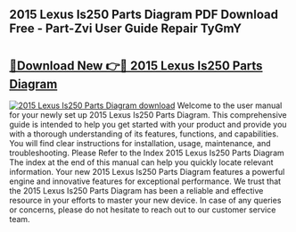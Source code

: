 ## 2015 Lexus Is250 Parts Diagram PDF Download Free - Part-Zvi User Guide Repair TyGmY

# <h2><a href="http://dfseval.blite.top/?on=2015+Lexus+Is250+Parts+Diagram">🔗Download New 👉🔴 2015 Lexus Is250 Parts Diagram</a></h2>

[![2015 Lexus Is250 Parts Diagram download](https://i.imgur.com/lujVjoI.png)](http://dfseval.blite.top/?on=2015+Lexus+Is250+Parts+Diagram)
Welcome to the user manual for your newly set up 2015 Lexus Is250 Parts Diagram. This comprehensive guide is intended to help you get started with your product and provide you with a thorough understanding of its features, functions, and capabilities. You will find clear instructions for installation, usage, maintenance, and troubleshooting. Please Refer to the Index 2015 Lexus Is250 Parts Diagram The index at the end of this manual can help you quickly locate relevant information. Your new 2015 Lexus Is250 Parts Diagram features a powerful engine and innovative features for exceptional performance. We trust that the 2015 Lexus Is250 Parts Diagram has been a reliable and effective resource in your efforts to master your new device. In case of any queries or concerns, please do not hesitate to reach out to our customer service team.
